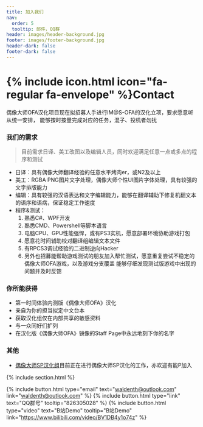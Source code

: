 ```yaml
---
title: 加入我们
nav:
  order: 5
  tooltip: 邮件，QQ群
header: images/header-background.jpg
footer: images/footer-background.jpg
header-dark: false
footer-dark: false
---
```


# {% include icon.html icon="fa-regular fa-envelope" %}Contact

偶像大师OFA汉化项目现在拟招募人手进行IM@S-OFA的汉化立项，要求愿意听从统一安排，
能够按时按量完成对应的任务，混子、投机者勿扰

### 我们的需求

> 目前需求日译、美工改图以及编辑人员，同时欢迎满足任意一点或多点的程序和测试

- 日译：具有偶像大师翻译经验的任意水平烤肉er，或N2及以上
- 美工：RGBA PNG图片文字处理，偶像大师个性UI图片字体处理，具有较强的文字排版能力
- 编辑：具有较强的汉语表达和文字编辑能力，能够在翻译辅助下修复机翻文本的语序和语病，保证稳定工作速度
- 程序&测试：
  1. 熟悉C#、WPF开发
  2. 熟悉CMD、Powershell等脚本语言
  3. 电脑CPU、GPU性能强悍，或有PS3实机，愿意部署环境协助游戏打包
  4. 愿意花时间辅助校对翻译组编辑文本文件
  5. 有RPCS3调试经验的二进制逆向Hacker
  6. 另外也招募能帮助游戏测试的朋友加入帮忙测试，愿意重复尝试不稳定的偶像大师OFA游戏，以及游戏分支覆盖 
     能够仔细发现测试版游戏中出现的问题并及时反馈

### 你所能获得

- 第一时间体验内测版《偶像大师OFA》汉化
- 亲自为你的担当拟定中文台本
- 获取汉化组仅在内部共享的敏感资料
- 与一众同好们扩列
- 在汉化版《偶像大师OFA》镜像的Staff Page中永远地刻下你的名字

### 其他

- [偶像大师SP汉化组](https://imas-sp.com)目前正在进行偶像大师SP汉化的工作，亦欢迎有能P加入

{% include section.html %}

{%
  include button.html
  type="email"
  text="waldenth@outlook.com"
  link="waldenth@outlook.com"
%}
{%
  include button.html
  type="link"
  text="QQ群号"
  tooltip="826305028"
%}
{%
  include button.html
  type="video"
  text="B站Demo"
  tooltip="B站Demo"
  link="https://www.bilibili.com/video/BV1DB4y1o74z"
%}